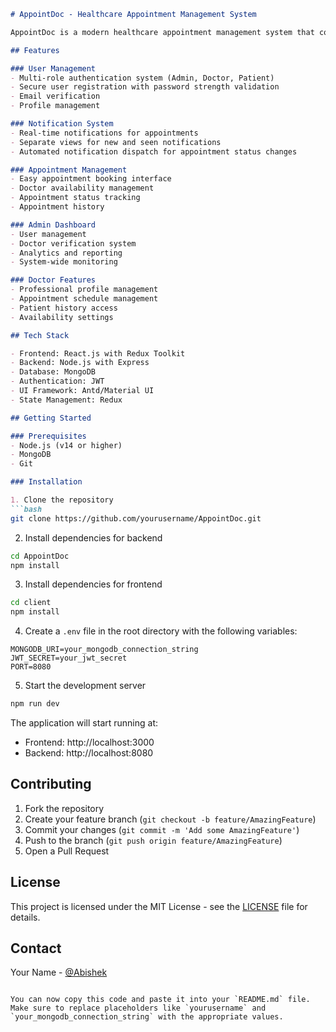 ```markdown
# AppointDoc - Healthcare Appointment Management System

AppointDoc is a modern healthcare appointment management system that connects patients with doctors, streamlining the medical appointment booking process.

## Features

### User Management
- Multi-role authentication system (Admin, Doctor, Patient)
- Secure user registration with password strength validation
- Email verification
- Profile management

### Notification System
- Real-time notifications for appointments
- Separate views for new and seen notifications
- Automated notification dispatch for appointment status changes

### Appointment Management
- Easy appointment booking interface
- Doctor availability management
- Appointment status tracking
- Appointment history

### Admin Dashboard
- User management
- Doctor verification system
- Analytics and reporting
- System-wide monitoring

### Doctor Features
- Professional profile management
- Appointment schedule management
- Patient history access
- Availability settings

## Tech Stack

- Frontend: React.js with Redux Toolkit
- Backend: Node.js with Express
- Database: MongoDB
- Authentication: JWT
- UI Framework: Antd/Material UI
- State Management: Redux

## Getting Started

### Prerequisites
- Node.js (v14 or higher)
- MongoDB
- Git

### Installation

1. Clone the repository
```bash
git clone https://github.com/yourusername/AppointDoc.git
```

2. Install dependencies for backend
```bash
cd AppointDoc
npm install
```

3. Install dependencies for frontend
```bash
cd client
npm install
```

4. Create a `.env` file in the root directory with the following variables:
```env
MONGODB_URI=your_mongodb_connection_string
JWT_SECRET=your_jwt_secret
PORT=8080
```

5. Start the development server
```bash
npm run dev
```

The application will start running at:

- Frontend: http://localhost:3000
- Backend: http://localhost:8080

## Contributing
1. Fork the repository
2. Create your feature branch (`git checkout -b feature/AmazingFeature`)
3. Commit your changes (`git commit -m 'Add some AmazingFeature'`)
4. Push to the branch (`git push origin feature/AmazingFeature`)
5. Open a Pull Request

## License
This project is licensed under the MIT License - see the [LICENSE](LICENSE) file for details.

## Contact
Your Name - [@Abishek](https://github.com/Abishek1006)  
```

You can now copy this code and paste it into your `README.md` file. Make sure to replace placeholders like `yourusername` and `your_mongodb_connection_string` with the appropriate values.
